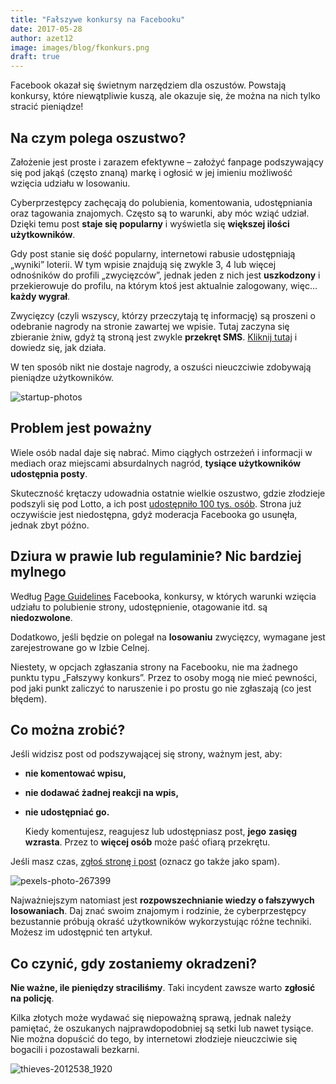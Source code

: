 ```yaml
---
title: "Fałszywe konkursy na Facebooku"
date: 2017-05-28
author: azet12
image: images/blog/fkonkurs.png
draft: true
---
```


Facebook okazał się świetnym narzędziem dla oszustów. Powstają konkursy, które niewątpliwie kuszą, ale okazuje się, że można na nich tylko stracić pieniądze!

Na czym polega oszustwo?
------------------------

Założenie jest proste i zarazem efektywne – założyć fanpage podszywający się pod jakąś (często znaną) markę i ogłosić w jej imieniu możliwość wzięcia udziału w losowaniu.

Cyberprzestępcy zachęcają do polubienia, komentowania, udostępniania oraz tagowania znajomych. Często są to warunki, aby móc wziąć udział. Dzięki temu post **staje się popularny** i wyświetla się **większej ilości użytkowników**.

Gdy post stanie się dość popularny, internetowi rabusie udostępniają „wyniki” loterii. W tym wpisie znajdują się zwykle 3, 4 lub więcej odnośników do profili „zwycięzców”, jednak jeden z nich jest **uszkodzony** i przekierowuje do profilu, na którym ktoś jest aktualnie zalogowany, więc… **każdy wygrał**.

Zwycięzcy (czyli wszyscy, którzy przeczytają tę informację) są proszeni o odebranie nagrody na stronie zawartej we wpisie. Tutaj zaczyna się zbieranie żniw, gdyż tą stroną jest zwykle **przekręt SMS**. [Kliknij tutaj](/blog/2017/01/26/przekrety-sms-jak-nie-zostac-oszukanym-w-internecie/) i dowiedz się, jak działa.

W ten sposób nikt nie dostaje nagrody, a oszuści nieuczciwie zdobywają pieniądze użytkowników.

![startup-photos](/images/blog/startup-photos.jpg)

Problem jest poważny
--------------------

Wiele osób nadal daje się nabrać. Mimo ciągłych ostrzeżeń i informacji w mediach oraz miejscami absurdalnych nagród, **tysiące użytkowników udostępnia posty**.

Skuteczność krętaczy udowadnia ostatnie wielkie oszustwo, gdzie złodzieje podszyli się pod Lotto, a ich post [udostępniło 100 tys. osób](http://stop-oszustom.pl/falszywej-stronie-lotto-uwierzylo-ponad-60-tysiecy-osob/). Strona już oczywiście jest niedostępna, gdyż moderacja Facebooka go usunęła, jednak zbyt późno.

Dziura w prawie lub regulaminie? Nic bardziej mylnego
-----------------------------------------------------

Według [Page Guidelines](https://www.facebook.com/page_guidelines.php) Facebooka, konkursy, w których warunki wzięcia udziału to polubienie strony, udostępnienie, otagowanie itd. są **niedozwolone**.

Dodatkowo, jeśli będzie on polegał na **losowaniu** zwycięzcy, wymagane jest zarejestrowane go w Izbie Celnej.

Niestety, w opcjach zgłaszania strony na Facebooku, nie ma żadnego punktu typu „Fałszywy konkurs”. Przez to osoby mogą nie mieć pewności, pod jaki punkt zaliczyć to naruszenie i po prostu go nie zgłaszają (co jest błędem).

Co można zrobić?
----------------

Jeśli widzisz post od podszywającej się strony, ważnym jest, aby:

*   **nie komentować wpisu,**
*   **nie dodawać żadnej reakcji na wpis,**
*   **nie udostępniać go.**

    Kiedy komentujesz, reagujesz lub udostępniasz post, **jego** **zasięg wzrasta**. Przez to **więcej osób** może paść ofiarą przekrętu.

Jeśli masz czas, [zgłoś stronę i post](https://pl-pl.facebook.com/help/181495968648557) (oznacz go także jako spam).

![pexels-photo-267399](/images/blog/pexels-photo-267399_.jpeg)

Najważniejszym natomiast jest **rozpowszechnianie wiedzy o fałszywych losowaniach**. Daj znać swoim znajomym i rodzinie, że cyberprzestępcy bezustannie próbują okraść użytkowników wykorzystując różne techniki. Możesz im udostępnić ten artykuł.

Co czynić, gdy zostaniemy okradzeni?
------------------------------------

**Nie ważne, ile pieniędzy straciliśmy**. Taki incydent zawsze warto **zgłosić na policję**.

Kilka złotych może wydawać się niepoważną sprawą, jednak należy pamiętać, że oszukanych najprawdopodobniej są setki lub nawet tysiące. Nie można dopuścić do tego, by internetowi złodzieje nieuczciwie się bogacili i pozostawali bezkarni.

![thieves-2012538_1920](/images/blog/thieves-2012538_1920.jpg)